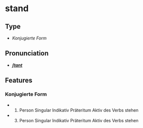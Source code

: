 # stand
## Type
- _Konjugierte Form_
## Pronunciation
- **_[ʃtant](https://commons.wikimedia.org/wiki/File:De-stand.ogg)_**
## Features
### Konjugierte Form
- 1. Person Singular Indikativ Präteritum Aktiv des Verbs stehen
- 3. Person Singular Indikativ Präteritum Aktiv des Verbs stehen
